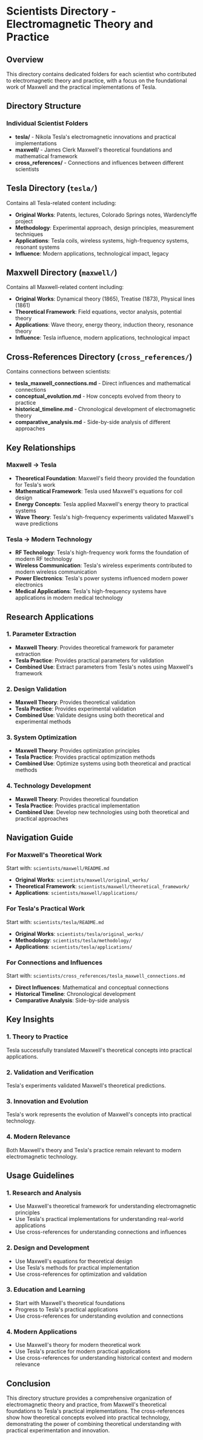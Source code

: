 # Scientists Directory - Electromagnetic Theory and Practice

## Overview
This directory contains dedicated folders for each scientist who contributed to electromagnetic theory and practice, with a focus on the foundational work of Maxwell and the practical implementations of Tesla.

## Directory Structure

### Individual Scientist Folders
- **tesla/** - Nikola Tesla's electromagnetic innovations and practical implementations
- **maxwell/** - James Clerk Maxwell's theoretical foundations and mathematical framework
- **cross_references/** - Connections and influences between different scientists

## Tesla Directory (`tesla/`)
Contains all Tesla-related content including:
- **Original Works**: Patents, lectures, Colorado Springs notes, Wardenclyffe project
- **Methodology**: Experimental approach, design principles, measurement techniques
- **Applications**: Tesla coils, wireless systems, high-frequency systems, resonant systems
- **Influence**: Modern applications, technological impact, legacy

## Maxwell Directory (`maxwell/`)
Contains all Maxwell-related content including:
- **Original Works**: Dynamical theory (1865), Treatise (1873), Physical lines (1861)
- **Theoretical Framework**: Field equations, vector analysis, potential theory
- **Applications**: Wave theory, energy theory, induction theory, resonance theory
- **Influence**: Tesla influence, modern applications, technological impact

## Cross-References Directory (`cross_references/`)
Contains connections between scientists:
- **tesla_maxwell_connections.md** - Direct influences and mathematical connections
- **conceptual_evolution.md** - How concepts evolved from theory to practice
- **historical_timeline.md** - Chronological development of electromagnetic theory
- **comparative_analysis.md** - Side-by-side analysis of different approaches

## Key Relationships

### Maxwell → Tesla
- **Theoretical Foundation**: Maxwell's field theory provided the foundation for Tesla's work
- **Mathematical Framework**: Tesla used Maxwell's equations for coil design
- **Energy Concepts**: Tesla applied Maxwell's energy theory to practical systems
- **Wave Theory**: Tesla's high-frequency experiments validated Maxwell's wave predictions

### Tesla → Modern Technology
- **RF Technology**: Tesla's high-frequency work forms the foundation of modern RF technology
- **Wireless Communication**: Tesla's wireless experiments contributed to modern wireless communication
- **Power Electronics**: Tesla's power systems influenced modern power electronics
- **Medical Applications**: Tesla's high-frequency systems have applications in modern medical technology

## Research Applications

### 1. Parameter Extraction
- **Maxwell Theory**: Provides theoretical framework for parameter extraction
- **Tesla Practice**: Provides practical parameters for validation
- **Combined Use**: Extract parameters from Tesla's notes using Maxwell's framework

### 2. Design Validation
- **Maxwell Theory**: Provides theoretical validation
- **Tesla Practice**: Provides experimental validation
- **Combined Use**: Validate designs using both theoretical and experimental methods

### 3. System Optimization
- **Maxwell Theory**: Provides optimization principles
- **Tesla Practice**: Provides practical optimization methods
- **Combined Use**: Optimize systems using both theoretical and practical methods

### 4. Technology Development
- **Maxwell Theory**: Provides theoretical foundation
- **Tesla Practice**: Provides practical implementation
- **Combined Use**: Develop new technologies using both theoretical and practical approaches

## Navigation Guide

### For Maxwell's Theoretical Work
Start with: `scientists/maxwell/README.md`
- **Original Works**: `scientists/maxwell/original_works/`
- **Theoretical Framework**: `scientists/maxwell/theoretical_framework/`
- **Applications**: `scientists/maxwell/applications/`

### For Tesla's Practical Work
Start with: `scientists/tesla/README.md`
- **Original Works**: `scientists/tesla/original_works/`
- **Methodology**: `scientists/tesla/methodology/`
- **Applications**: `scientists/tesla/applications/`

### For Connections and Influences
Start with: `scientists/cross_references/tesla_maxwell_connections.md`
- **Direct Influences**: Mathematical and conceptual connections
- **Historical Timeline**: Chronological development
- **Comparative Analysis**: Side-by-side analysis

## Key Insights

### 1. Theory to Practice
Tesla successfully translated Maxwell's theoretical concepts into practical applications.

### 2. Validation and Verification
Tesla's experiments validated Maxwell's theoretical predictions.

### 3. Innovation and Evolution
Tesla's work represents the evolution of Maxwell's concepts into practical technology.

### 4. Modern Relevance
Both Maxwell's theory and Tesla's practice remain relevant to modern electromagnetic technology.

## Usage Guidelines

### 1. Research and Analysis
- Use Maxwell's theoretical framework for understanding electromagnetic principles
- Use Tesla's practical implementations for understanding real-world applications
- Use cross-references for understanding connections and influences

### 2. Design and Development
- Use Maxwell's equations for theoretical design
- Use Tesla's methods for practical implementation
- Use cross-references for optimization and validation

### 3. Education and Learning
- Start with Maxwell's theoretical foundations
- Progress to Tesla's practical applications
- Use cross-references for understanding evolution and connections

### 4. Modern Applications
- Use Maxwell's theory for modern theoretical work
- Use Tesla's practice for modern practical applications
- Use cross-references for understanding historical context and modern relevance

## Conclusion

This directory structure provides a comprehensive organization of electromagnetic theory and practice, from Maxwell's theoretical foundations to Tesla's practical implementations. The cross-references show how theoretical concepts evolved into practical technology, demonstrating the power of combining theoretical understanding with practical experimentation and innovation.
